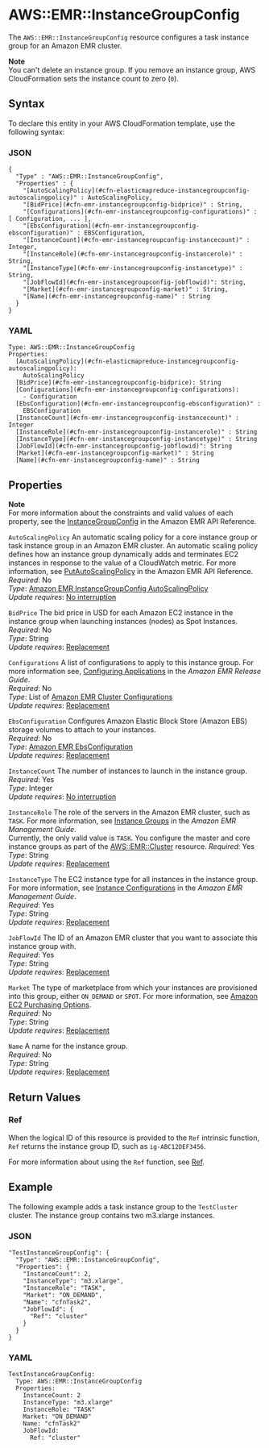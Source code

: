 # AWS::EMR::InstanceGroupConfig<a name="aws-resource-emr-instancegroupconfig"></a>

The `AWS::EMR::InstanceGroupConfig` resource configures a task instance group for an Amazon EMR cluster\.

**Note**  
You can't delete an instance group\. If you remove an instance group, AWS CloudFormation sets the instance count to zero \(`0`\)\.

## Syntax<a name="aws-resource-emr-instancegroupconfig-syntax"></a>

To declare this entity in your AWS CloudFormation template, use the following syntax:

### JSON<a name="aws-resource-emr-instancegroupconfig-syntax.json"></a>

```
{
  "Type" : "AWS::EMR::InstanceGroupConfig",
  "Properties" : {
    "[AutoScalingPolicy](#cfn-elasticmapreduce-instancegroupconfig-autoscalingpolicy)" : AutoScalingPolicy,
    "[BidPrice](#cfn-emr-instancegroupconfig-bidprice)" : String,
    "[Configurations](#cfn-emr-instancegroupconfig-configurations)" : [ Configuration, ... ],
    "[EbsConfiguration](#cfn-emr-instancegroupconfig-ebsconfiguration)" : EBSConfiguration,
    "[InstanceCount](#cfn-emr-instancegroupconfig-instancecount)" : Integer,
    "[InstanceRole](#cfn-emr-instancegroupconfig-instancerole)" : String,
    "[InstanceType](#cfn-emr-instancegroupconfig-instancetype)" : String,
    "[JobFlowId](#cfn-emr-instancegroupconfig-jobflowid)": String,
    "[Market](#cfn-emr-instancegroupconfig-market)" : String,
    "[Name](#cfn-emr-instancegroupconfig-name)" : String
  }
}
```

### YAML<a name="aws-resource-emr-instancegroupconfig-syntax.yaml"></a>

```
Type: AWS::EMR::InstanceGroupConfig
Properties: 
  [AutoScalingPolicy](#cfn-elasticmapreduce-instancegroupconfig-autoscalingpolicy):
    AutoScalingPolicy
  [BidPrice](#cfn-emr-instancegroupconfig-bidprice): String
  [Configurations](#cfn-emr-instancegroupconfig-configurations):
    - Configuration
  [EbsConfiguration](#cfn-emr-instancegroupconfig-ebsconfiguration)" :
    EBSConfiguration
  [InstanceCount](#cfn-emr-instancegroupconfig-instancecount)" : Integer
  [InstanceRole](#cfn-emr-instancegroupconfig-instancerole)" : String
  [InstanceType](#cfn-emr-instancegroupconfig-instancetype)" : String
  [JobFlowId](#cfn-emr-instancegroupconfig-jobflowid)": String
  [Market](#cfn-emr-instancegroupconfig-market)" : String
  [Name](#cfn-emr-instancegroupconfig-name)" : String
```

## Properties<a name="w13ab1c21c10d141c22b9"></a>

**Note**  
For more information about the constraints and valid values of each property, see the [InstanceGroupConfig](https://docs.aws.amazon.com//ElasticMapReduce/latest/API/API_InstanceGroupConfig.html) in the Amazon EMR API Reference\.

`AutoScalingPolicy`  <a name="cfn-elasticmapreduce-instancegroupconfig-autoscalingpolicy"></a>
An automatic scaling policy for a core instance group or task instance group in an Amazon EMR cluster\. An automatic scaling policy defines how an instance group dynamically adds and terminates EC2 instances in response to the value of a CloudWatch metric\. For more information, see [PutAutoScalingPolicy](https://docs.aws.amazon.com//ElasticMapReduce/latest/API/API_PutAutoScalingPolicy.html) in the Amazon EMR API Reference\.   
*Required*: No  
*Type*: [Amazon EMR InstanceGroupConfig AutoScalingPolicy](aws-properties-elasticmapreduce-instancegroupconfig-autoscalingpolicy.md)  
*Update requires*: [No interruption](using-cfn-updating-stacks-update-behaviors.md#update-no-interrupt)

`BidPrice`  <a name="cfn-emr-instancegroupconfig-bidprice"></a>
The bid price in USD for each Amazon EC2 instance in the instance group when launching instances \(nodes\) as Spot Instances\.  
*Required*: No  
*Type*: String  
*Update requires*: [Replacement](using-cfn-updating-stacks-update-behaviors.md#update-replacement)

`Configurations`  <a name="cfn-emr-instancegroupconfig-configurations"></a>
A list of configurations to apply to this instance group\. For more information see, [Configuring Applications](https://docs.aws.amazon.com//ElasticMapReduce/latest/ReleaseGuide/emr-configure-apps.html) in the *Amazon EMR Release Guide*\.  
*Required*: No  
*Type*: List of [Amazon EMR Cluster Configurations](aws-properties-emr-cluster-configuration.md)  
*Update requires*: [Replacement](using-cfn-updating-stacks-update-behaviors.md#update-replacement)

`EbsConfiguration`  <a name="cfn-emr-instancegroupconfig-ebsconfiguration"></a>
Configures Amazon Elastic Block Store \(Amazon EBS\) storage volumes to attach to your instances\.  
*Required*: No  
*Type*: [Amazon EMR EbsConfiguration](aws-properties-emr-ebsconfiguration.md)  
*Update requires*: [Replacement](using-cfn-updating-stacks-update-behaviors.md#update-replacement)

`InstanceCount`  <a name="cfn-emr-instancegroupconfig-instancecount"></a>
The number of instances to launch in the instance group\.  
*Required*: Yes  
*Type*: Integer  
*Update requires*: [No interruption](using-cfn-updating-stacks-update-behaviors.md#update-no-interrupt)

`InstanceRole`  <a name="cfn-emr-instancegroupconfig-instancerole"></a>
The role of the servers in the Amazon EMR cluster, such as `TASK`\. For more information, see [Instance Groups](https://docs.aws.amazon.com//ElasticMapReduce/latest/ManagementGuide/InstanceGroups.html) in the *Amazon EMR Management Guide*\.  
Currently, the only valid value is `TASK`\. You configure the master and core instance groups as part of the [AWS::EMR::Cluster](aws-resource-emr-cluster.md) resource\.
*Required*: Yes  
*Type*: String  
*Update requires*: [Replacement](using-cfn-updating-stacks-update-behaviors.md#update-replacement)

`InstanceType`  <a name="cfn-emr-instancegroupconfig-instancetype"></a>
The EC2 instance type for all instances in the instance group\. For more information, see [Instance Configurations](https://docs.aws.amazon.com//ElasticMapReduce/latest/ManagementGuide/emr-plan-ec2-instances.html) in the *Amazon EMR Management Guide*\.  
*Required*: Yes  
*Type*: String  
*Update requires*: [Replacement](using-cfn-updating-stacks-update-behaviors.md#update-replacement)

`JobFlowId`  <a name="cfn-emr-instancegroupconfig-jobflowid"></a>
The ID of an Amazon EMR cluster that you want to associate this instance group with\.  
*Required*: Yes  
*Type*: String  
*Update requires*: [Replacement](using-cfn-updating-stacks-update-behaviors.md#update-replacement)

`Market`  <a name="cfn-emr-instancegroupconfig-market"></a>
The type of marketplace from which your instances are provisioned into this group, either `ON_DEMAND` or `SPOT`\. For more information, see [Amazon EC2 Purchasing Options](https://aws.amazon.com/ec2/purchasing-options/)\.  
*Required*: No  
*Type*: String  
*Update requires*: [Replacement](using-cfn-updating-stacks-update-behaviors.md#update-replacement)

`Name`  <a name="cfn-emr-instancegroupconfig-name"></a>
A name for the instance group\.  
*Required*: No  
*Type*: String  
*Update requires*: [Replacement](using-cfn-updating-stacks-update-behaviors.md#update-replacement)

## Return Values<a name="w13ab1c21c10d141c22c11"></a>

### Ref<a name="w13ab1c21c10d141c22c11b2"></a>

When the logical ID of this resource is provided to the `Ref` intrinsic function, `Ref` returns the instance group ID, such as `ig-ABC12DEF3456`\.

For more information about using the `Ref` function, see [Ref](intrinsic-function-reference-ref.md)\.

## Example<a name="w13ab1c21c10d141c22c13"></a>

The following example adds a task instance group to the `TestCluster` cluster\. The instance group contains two m3\.xlarge instances\.

### JSON<a name="aws-resource-emr-instancegroupconfig-example.json"></a>

```
"TestInstanceGroupConfig": {
  "Type": "AWS::EMR::InstanceGroupConfig",
  "Properties": {
    "InstanceCount": 2,
    "InstanceType": "m3.xlarge",
    "InstanceRole": "TASK",
    "Market": "ON_DEMAND",
    "Name": "cfnTask2",
    "JobFlowId": {
      "Ref": "cluster"
    }
  }
}
```

### YAML<a name="aws-resource-emr-instancegroupconfig-example.yaml"></a>

```
TestInstanceGroupConfig: 
  Type: AWS::EMR::InstanceGroupConfig
  Properties: 
    InstanceCount: 2
    InstanceType: "m3.xlarge"
    InstanceRole: "TASK"
    Market: "ON_DEMAND"
    Name: "cfnTask2"
    JobFlowId: 
      Ref: "cluster"
```